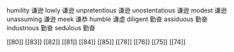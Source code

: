 




humility 谦逊
lowly 谦逊
unpretentious 谦逊
unostentatious 谦逊
modest 谦逊
unassuming 谦逊
meek 谦恭
humble 谦虚
diligent 勤奋
assiduous 勤奋
industrious 勤奋
sedulous 勤奋

[[80]]
[[83]]
[[82]]
[[81]]
[[84]]
[[85]]
[[78]]
[[76]]
[[75]]
[[74]]